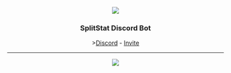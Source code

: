 <p align="center"><a href="https://awexxx.xyz/splitstatbot/">
<img src="https://cdn.discordapp.com/app-icons/868689248218411050/cfb8eb37a8dcacefc9228d0949667ff1.png?size=256">
</p></a>

<h3 align="center">SplitStat Discord Bot</h3>
    <p align="center">><a href="https://dsc.gg/splitstat">Discord</a> - <a href="https://thatalex.dev/splitstatbot/">Invite</a></p>
<hr>
<p align="center">
<a href="https://top.gg/bot/868689248218411050">
  <img src="https://top.gg/api/widget/868689248218411050.svg">
</a>
</p>
